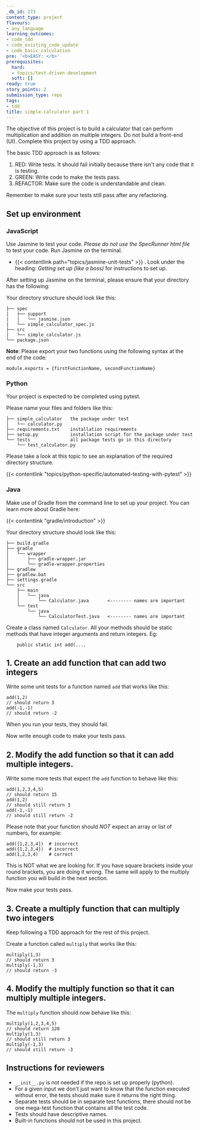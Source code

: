 ```yaml
---
_db_id: 273
content_type: project
flavours:
- any_language
learning_outcomes:
- code_tdd
- code_existing_code_update
- code_basic_calculation
pre: '<b>EASY: </b>'
prerequisites:
  hard:
  - topics/test-driven-development
  soft: []
ready: true
story_points: 2
submission_type: repo
tags:
- tdd
title: simple-calculator part 1
---
```


The objective of this project is to build a calculator that can perform multiplication and addition on multiple integers. Do not build a front-end (UI). Complete this project by using a TDD approach.

The basic TDD approach is as follows:

1. RED: Write tests. It should fail initially because there isn't any code that it is testing.
2. GREEN: Write code to make the tests pass.
3. REFACTOR: Make sure the code is understandable and clean.

Remember to make sure your tests still pass after any refactoring.

## Set up environment

### JavaScript

Use Jasmine to test your code. _Please do not use the SpecRunner html file_ to test your code. Run Jasmine on the terminal.

- {{< contentlink path="topics/jasmine-unit-tests" >}} . Look under the heading: _Getting set up (like a boss)_ for instructions to set up.

After setting up Jasmine on the terminal, please ensure that your directory has the following:

Your directory structure should look like this:

```
├── spec
|   ├── support
|   |   └── jasmine.json
|   └── simple_calculator_spec.js
├── src
|   └── simple_calculator.js
└── package.json
```

**Note**: Please export your two functions using the following syntax at the end of the code:

```
module.exports = {firstFunctionName, secondFunctionName}
```

### Python

Your project is expected to be completed using pytest. 

Please name your files and folders like this:

```
├── simple_calculator   the package under test
│   └── calculator.py
├── requirements.txt    installation requirements
├── setup.py            installation script for the package under test
└── tests               all package tests go in this directory
    └── test_calculator.py
```

Please take a look at this topic to see an explanation of the required directory structure.

{{< contentlink "topics/python-specific/automated-testing-with-pytest" >}}

### Java

Make use of Gradle from the command line to set up your project. You can learn more about Gradle here:

{{< contentlink "gradle/introduction" >}}

Your directory structure should look like this:


```
├── build.gradle
├── gradle
│   └── wrapper
│       ├── gradle-wrapper.jar
│       └── gradle-wrapper.properties
├── gradlew
├── gradlew.bat
├── settings.gradle
└── src
    ├── main
    │   └── java
    │       └── Calculator.java       <-------- names are important
    └── test
        └── java
            └── CalculatorTest.java   <-------- names are important
```

Create a class named `Calculator`. All your methods should be static methods that have integer arguments and return integers. Eg:

```
    public static int add(....
```

## 1. Create an add function that can add two integers

Write some unit tests for a function named `add` that works like this:

```
add(1,2)
// should return 3
add(-1,-1)
// should return -2
```

When you run your tests, they should fail.

Now write enough code to make your tests pass.

## 2. Modify the add function so that it can add multiple integers.

Write some more tests that expect the `add` function to behave like this:

```
add(1,2,3,4,5)
// should return 15
add(1,2)
// should still return 3
add(-1,-1)
// should still return -2
```

Please note that your function should _NOT_ expect an array or list of numbers, for example:

```
add([1,2,3,4])  # incorrect
add({1,2,3,4})  # incorrect
add(1,2,3,4)    # correct
```

This is NOT what we are looking for. If you have square brackets inside your round brackets, you are doing it wrong. The same will apply to the multiply function you will build in the next section.

Now make your tests pass.

## 3. Create a multiply function that can multiply two integers

Keep following a TDD approach for the rest of this project.

Create a function called `multiply` that works like this:

```
multiply(1,3)
// should return 3
multiply(-1,3)
// should return -3
```

## 4. Modify the multiply function so that it can multiply multiple integers.

The `multiply` function should now behave like this:

```
multiply(1,2,3,4,5)
// should return 120
multiply(1,3)
// should still return 3
multiply(-1,3)
// should still return -3
```

## Instructions for reviewers

- `__init__.py` is not needed if the repo is set up properly (python).
- For a given input we don't just want to know that the function executed without error, the tests should make sure it returns the right thing. 
- Separate tests should be in separate test functions, there should not be one mega-test function that contains all the test code.
- Tests should have descriptive names.
- Built-in functions should not be used in this project.